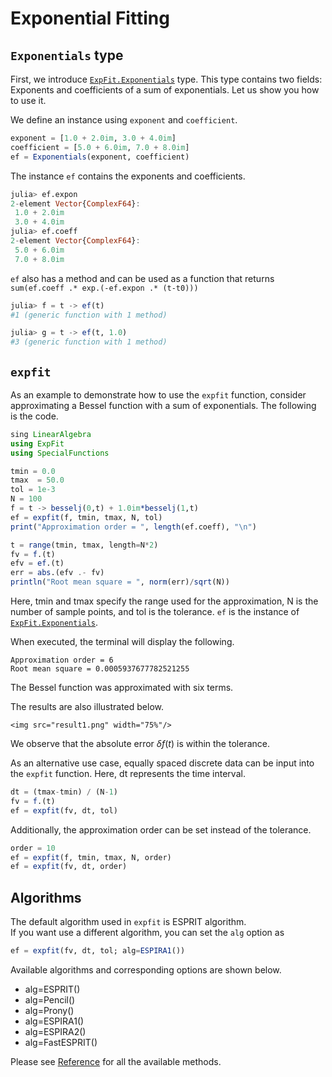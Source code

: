 # Exponential Fitting

## `Exponentials` type

First, we introduce [`ExpFit.Exponentials`](@ref) type.  This type contains two fields: Exponents and coefficients of a sum of exponentials.  Let us show you how to use it.

We define an instance using `exponent` and `coefficient`.
```julia
exponent = [1.0 + 2.0im, 3.0 + 4.0im]
coefficient = [5.0 + 6.0im, 7.0 + 8.0im]
ef = Exponentials(exponent, coefficient)
```
The instance `ef` contains the exponents and coefficients.
```julia
julia> ef.expon
2-element Vector{ComplexF64}:
 1.0 + 2.0im
 3.0 + 4.0im
julia> ef.coeff
2-element Vector{ComplexF64}:
 5.0 + 6.0im
 7.0 + 8.0im
```
`ef` also has a method and can be used as a function that returns `sum(ef.coeff .* exp.(-ef.expon .* (t-t0)))`
```julia
julia> f = t -> ef(t)
#1 (generic function with 1 method)

julia> g = t -> ef(t, 1.0)
#3 (generic function with 1 method)
```

## `expfit`
As an example to demonstrate how to use the `expfit` function, consider approximating a Bessel function with a sum of exponentials. The following is the code. 

```julia
sing LinearAlgebra
using ExpFit
using SpecialFunctions

tmin = 0.0
tmax  = 50.0      
tol = 1e-3     
N = 100
f = t -> besselj(0,t) + 1.0im*besselj(1,t)
ef = expfit(f, tmin, tmax, N, tol)
print("Approximation order = ", length(ef.coeff), "\n")

t = range(tmin, tmax, length=N*2)
fv = f.(t)
efv = ef.(t)
err = abs.(efv .- fv)
println("Root mean square = ", norm(err)/sqrt(N))
```
Here, tmin and tmax specify the range used for the approximation, N is the number of sample points, and tol is the tolerance.
`ef` is the instance of [`ExpFit.Exponentials`](@ref).

When executed, the terminal will display the following.
```
Approximation order = 6
Root mean square = 0.0005937677782521255
```
The Bessel function was approximated with six terms.

The results are also illustrated below.

```@raw html
<img src="result1.png" width="75%"/>
```

We observe that the absolute error $\delta f(t)$ is within the tolerance.

As an alternative use case, equally spaced discrete data can be input into the `expfit` function. Here, dt represents the time interval.
```julia
dt = (tmax-tmin) / (N-1)
fv = f.(t)
ef = expfit(fv, dt, tol)
```

Additionally, the approximation order can be set instead of the tolerance.
```julia
order = 10
ef = expfit(f, tmin, tmax, N, order)
ef = expfit(fv, dt, order)
```

## Algorithms

The default algorithm used in `expfit` is ESPRIT algorithm.  
If you want use a different algorithm, you can set the `alg` option  as
```julia
ef = expfit(fv, dt, tol; alg=ESPIRA1())
```
Available algorithms and corresponding options are shown below.
- alg=ESPRIT()
- alg=Pencil()
- alg=Prony()
- alg=ESPIRA1()
- alg=ESPIRA2()
- alg=FastESPRIT()


Please see [Reference](@ref) for all the available methods.